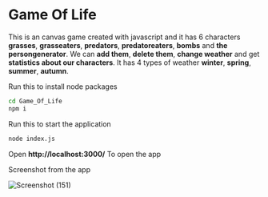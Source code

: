 # Game Of Life
This is an canvas game created with javascript and it has 6 characters **grasses**, **grasseaters**, **predators**, **predatoreaters**, **bombs** and **the persongenerator**. We can **add them**, **delete them**, **change weather** and get **statistics about our characters**. It has 4 types of weather **winter**, **spring**, **summer**, **autumn**. 

Run this to install node packages
```sh
cd Game_Of_Life
npm i
```

Run this to start the application
```sh
node index.js
```

Open **http://localhost:3000/** To open the app

Screenshot from the app

![Screenshot (151)](https://user-images.githubusercontent.com/59918929/117582390-d53cee80-b112-11eb-9b3d-a64c37b7acd9.png)
